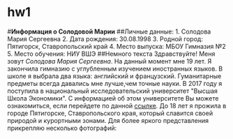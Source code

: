 # hw1
#**Информация о Солодовой Марии**
##Личные данные:
    1. Солодова Мария Сергеевна
    2. Дата рождения: 30.08.1998
    3. Родной город: Пятигорск, Ставропольский край
    4. Место выпуска: МБОУ Гимназия №2
    5. Место обучения: НИУ ВШЭ
##Немного текста
Здравствуйте! Меня зовут *Солодова Мария Сергеевна*. На данный момент мне 19 лет. Я закончила гимназию с углубленным изучением иностранных языков. В школе я выбрала два языка: английский и французский. Гуманитарные предметы всегда давались мне лучше,чем точные науки. В 2017 году я поступила в национальный исследовательский университет "Высшая Школа Экономики". С информацией об этом университете Вы можете ознакомиться, если перейдете по данной [ссылке](https://www.hse.ru). До 18 лет я прожила в городе Пятигорске, Ставропольского края, который славится своей природой и курортными зонами. Для более яркого представления прикрепляю несколько фотографий: ![]()

